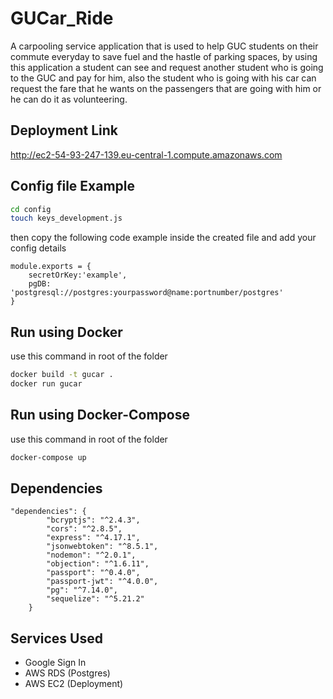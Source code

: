 # GUCar_Ride 

A carpooling service application that is used to help GUC students on their commute everyday to save fuel and the hastle of parking spaces, by using this application a student can see and request another student who is going to the GUC and pay for him, also the student who is going with his car can request the fare that he wants on the passengers that are going with him or he can do it as volunteering. 

## Deployment Link

http://ec2-54-93-247-139.eu-central-1.compute.amazonaws.com


## Config file Example



```bash
cd config
touch keys_development.js
```
then copy the following code example inside the created file
and add your config details
```
module.exports = {
    secretOrKey:'example',
    pgDB: 'postgresql://postgres:yourpassword@name:portnumber/postgres'
}
```
## Run using Docker

use this command in root of the folder


```bash
docker build -t gucar .
docker run gucar
```

## Run using Docker-Compose

use this command in root of the folder

```bash
docker-compose up
```


## Dependencies
```
"dependencies": {
		"bcryptjs": "^2.4.3",
		"cors": "^2.8.5",
		"express": "^4.17.1",
		"jsonwebtoken": "^8.5.1",
		"nodemon": "^2.0.1",
		"objection": "^1.6.11",
		"passport": "^0.4.0",
		"passport-jwt": "^4.0.0",
		"pg": "^7.14.0",
		"sequelize": "^5.21.2"
	}
```

## Services Used

- Google Sign In
- AWS RDS (Postgres)
- AWS EC2 (Deployment)




